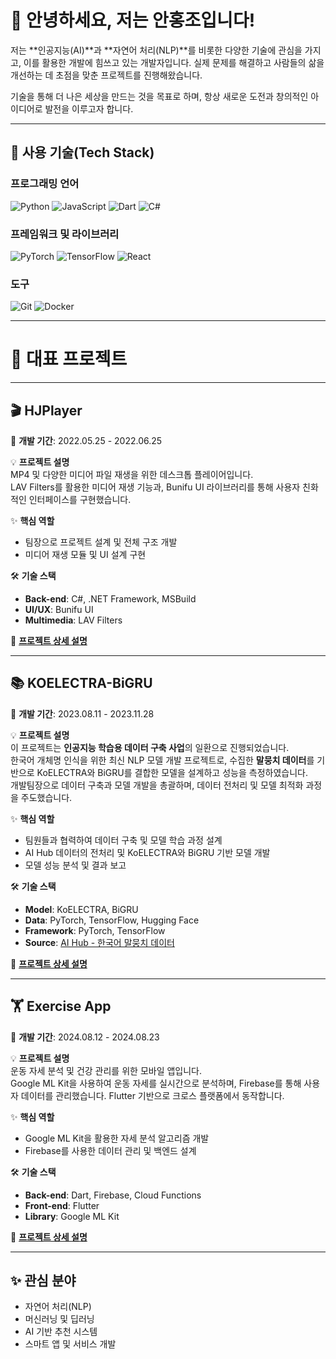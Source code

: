 # 👋 안녕하세요, 저는 안홍조입니다!

저는 **인공지능(AI)**과 **자연어 처리(NLP)**를 비롯한 다양한 기술에 관심을 가지고, 이를 활용한 개발에 힘쓰고 있는 개발자입니다.
실제 문제를 해결하고 사람들의 삶을 개선하는 데 초점을 맞춘 프로젝트를 진행해왔습니다.

기술을 통해 더 나은 세상을 만드는 것을 목표로 하며, 항상 새로운 도전과 창의적인 아이디어로 발전을 이루고자 합니다.



---

## 🚀 **사용 기술(Tech Stack)**

### **프로그래밍 언어**
![Python](https://img.shields.io/badge/-Python-3776AB?style=for-the-badge&logo=python&logoColor=white)
![JavaScript](https://img.shields.io/badge/-JavaScript-F7DF1E?style=for-the-badge&logo=javascript&logoColor=black)
![Dart](https://img.shields.io/badge/-Dart-0175C2?style=for-the-badge&logo=dart&logoColor=white)
![C#](https://img.shields.io/badge/-C%23-239120?style=for-the-badge&logo=c-sharp&logoColor=white)

### **프레임워크 및 라이브러리**
![PyTorch](https://img.shields.io/badge/-PyTorch-EE4C2C?style=for-the-badge&logo=pytorch&logoColor=white)
![TensorFlow](https://img.shields.io/badge/-TensorFlow-FF6F00?style=for-the-badge&logo=tensorflow&logoColor=white)
![React](https://img.shields.io/badge/-React-61DAFB?style=for-the-badge&logo=react&logoColor=black)

### **도구**
![Git](https://img.shields.io/badge/-Git-F05032?style=for-the-badge&logo=git&logoColor=white)
![Docker](https://img.shields.io/badge/-Docker-2496ED?style=for-the-badge&logo=docker&logoColor=white)

---

# 📂 **대표 프로젝트**

---

## 🎬 **HJPlayer**
📅 **개발 기간**: 2022.05.25 - 2022.06.25  

💡 **프로젝트 설명**  
MP4 및 다양한 미디어 파일 재생을 위한 데스크톱 플레이어입니다.  
LAV Filters를 활용한 미디어 재생 기능과, Bunifu UI 라이브러리를 통해 사용자 친화적인 인터페이스를 구현했습니다.

✨ **핵심 역할**  
- 팀장으로 프로젝트 설계 및 전체 구조 개발  
- 미디어 재생 모듈 및 UI 설계 구현  

🛠️ **기술 스택**  
- **Back-end**: C#, .NET Framework, MSBuild  
- **UI/UX**: Bunifu UI  
- **Multimedia**: LAV Filters  

🔗 **[프로젝트 상세 설명](https://github.com/hongjo-dev/videoplayer-project)**

---

## 📚 **KOELECTRA-BiGRU**
📅 **개발 기간**: 2023.08.11 - 2023.11.28  

💡 **프로젝트 설명**  
이 프로젝트는 **인공지능 학습용 데이터 구축 사업**의 일환으로 진행되었습니다.  
한국어 개체명 인식을 위한 최신 NLP 모델 개발 프로젝트로, 수집한 **말뭉치 데이터**를 기반으로 KoELECTRA와 BiGRU를 결합한 모델을 설계하고 성능을 측정하였습니다.  
개발팀장으로 데이터 구축과 모델 개발을 총괄하며, 데이터 전처리 및 모델 최적화 과정을 주도했습니다.

✨ **핵심 역할**  
- 팀원들과 협력하여 데이터 구축 및 모델 학습 과정 설계  
- AI Hub 데이터의 전처리 및 KoELECTRA와 BiGRU 기반 모델 개발  
- 모델 성능 분석 및 결과 보고  

🛠️ **기술 스택**  
- **Model**: KoELECTRA, BiGRU  
- **Data**: PyTorch, TensorFlow, Hugging Face  
- **Framework**: PyTorch, TensorFlow  
- **Source**: [AI Hub - 한국어 말뭉치 데이터](https://www.aihub.or.kr/aihubdata/data/view.do?currMenu=&topMenu=&aihubDataSe=data&dataSetSn=71714)

🔗 **[프로젝트 상세 설명](https://github.com/hongjo-dev/KOELECTRA-BIGRU)**

---

## 🏋️ **Exercise App**
📅 **개발 기간**: 2024.08.12 - 2024.08.23  

💡 **프로젝트 설명**  
운동 자세 분석 및 건강 관리를 위한 모바일 앱입니다.  
Google ML Kit을 사용하여 운동 자세를 실시간으로 분석하며, Firebase를 통해 사용자 데이터를 관리했습니다. Flutter 기반으로 크로스 플랫폼에서 동작합니다.

✨ **핵심 역할**  
- Google ML Kit을 활용한 자세 분석 알고리즘 개발  
- Firebase를 사용한 데이터 관리 및 백엔드 설계  

🛠️ **기술 스택**  
- **Back-end**: Dart, Firebase, Cloud Functions  
- **Front-end**: Flutter  
- **Library**: Google ML Kit  

🔗 **[프로젝트 상세 설명](https://github.com/hongjo-dev/exercise-app)**

---

## ✨ **관심 분야**

- 자연어 처리(NLP)
- 머신러닝 및 딥러닝
- AI 기반 추천 시스템
- 스마트 앱 및 서비스 개발
